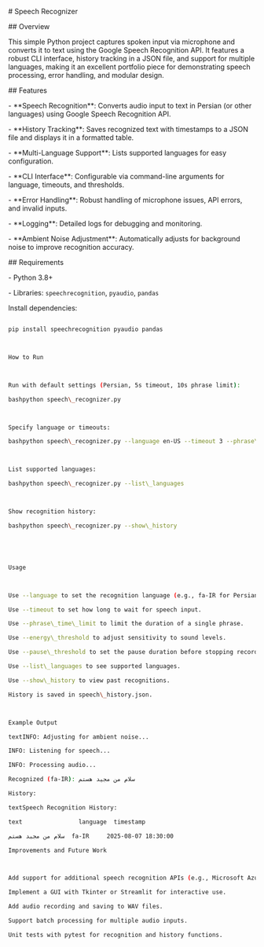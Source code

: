 \# Speech Recognizer



\## Overview

This simple Python project captures spoken input via microphone and converts it to text using the Google Speech Recognition API. It features a robust CLI interface, history tracking in a JSON file, and support for multiple languages, making it an excellent portfolio piece for demonstrating speech processing, error handling, and modular design.



\## Features

\- \*\*Speech Recognition\*\*: Converts audio input to text in Persian (or other languages) using Google Speech Recognition API.

\- \*\*History Tracking\*\*: Saves recognized text with timestamps to a JSON file and displays it in a formatted table.

\- \*\*Multi-Language Support\*\*: Lists supported languages for easy configuration.

\- \*\*CLI Interface\*\*: Configurable via command-line arguments for language, timeouts, and thresholds.

\- \*\*Error Handling\*\*: Robust handling of microphone issues, API errors, and invalid inputs.

\- \*\*Logging\*\*: Detailed logs for debugging and monitoring.

\- \*\*Ambient Noise Adjustment\*\*: Automatically adjusts for background noise to improve recognition accuracy.



\## Requirements

\- Python 3.8+

\- Libraries: `speechrecognition`, `pyaudio`, `pandas`



Install dependencies:

```bash

pip install speechrecognition pyaudio pandas



How to Run



Run with default settings (Persian, 5s timeout, 10s phrase limit):

bashpython speech\_recognizer.py



Specify language or timeouts:

bashpython speech\_recognizer.py --language en-US --timeout 3 --phrase\_time\_limit 8



List supported languages:

bashpython speech\_recognizer.py --list\_languages



Show recognition history:

bashpython speech\_recognizer.py --show\_history





Usage



Use --language to set the recognition language (e.g., fa-IR for Persian, en-US for English).

Use --timeout to set how long to wait for speech input.

Use --phrase\_time\_limit to limit the duration of a single phrase.

Use --energy\_threshold to adjust sensitivity to sound levels.

Use --pause\_threshold to set the pause duration before stopping recording.

Use --list\_languages to see supported languages.

Use --show\_history to view past recognitions.

History is saved in speech\_history.json.



Example Output

textINFO: Adjusting for ambient noise...

INFO: Listening for speech...

INFO: Processing audio...

Recognized (fa-IR): سلام من مجید هستم

History:

textSpeech Recognition History:

text                language  timestamp

سلام من مجید هستم  fa-IR     2025-08-07 18:30:00

Improvements and Future Work



Add support for additional speech recognition APIs (e.g., Microsoft Azure, DeepSpeech).

Implement a GUI with Tkinter or Streamlit for interactive use.

Add audio recording and saving to WAV files.

Support batch processing for multiple audio inputs.

Unit tests with pytest for recognition and history functions.

